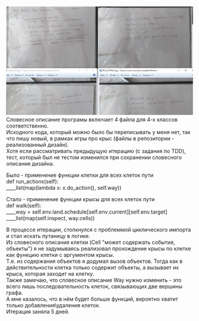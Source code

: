 
![](design.png)  
Словесное описание програмы включает 4 файла для 4-х классов соответственно.  
Исходного кода, который можно было бы переписывать у меня нет, так что пишу новый, в рамках игры про крыс (файлы в репозитории - реализованный дизайн).  
Хотя если рассматривать предыдущую итерацию (с задания по TDD), тест, который был не тестом изменился при сохранении словесного описания дизайна.   

Было - применение функции клетки для всех клеток пути  
def run_actions(self):  
____list(map(lambda x: x.do_action(), self.way))  

Стало - применение функции крысы для всех клеток пути  
def walk(self):  
____way = self.env.land.schedule[self.env.current][self.env.target]  
____list(map(self.inspect, way.cells))  

В процессе итерации, столкнулся с проблеммой циклического импорта и стал искать путаницу в логике.  
Из словесного описания клетки (Cell "может содержать события, объекты") я не задумываясь реализовал прохождение крысы по клетке как функцию клетки с аргументом крысы.  
Т.е. из содержания объектов я додумал вызов объектов. 
Тогда как в действительности клетка только содержит объекты, а вызывает их крыса, которая заходит на клетку.  
Также замечаю, что словесное описание Way нужно изменить - это всего лишь последовательность клеток, связывающих две вершины графа.   
А мне казалось, что в нём будет больше функций, вероятно хватит только добавления\удаления клеток.  
Итерация заняла 5 дней.  

